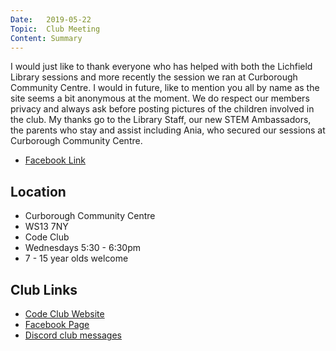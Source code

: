 ```yaml
---
Date:   2019-05-22
Topic:  Club Meeting
Content: Summary
---
```

I would just like to thank everyone who has helped with both the Lichfield Library sessions and more recently the session we ran at Curborough Community Centre. I would in future, like to mention you all by name as the site seems a bit anonymous at the moment. We do respect our members privacy and always ask before posting pictures of the children involved in the club. My thanks go to the Library Staff, our new STEM Ambassadors, the parents who stay and assist including Ania, who secured our sessions at Curborough Community Centre.



* [Facebook Link](https://www.facebook.com/1481985248595237/posts/2056204781173278/)

## Location

* Curborough Community Centre
* WS13 7NY
* Code Club
* Wednesdays 5:30 - 6:30pm
* 7 - 15 year olds welcome

## Club Links

* [Code Club Website](https://lichfield-code-club.github.io/)
* [Facebook Page](https://www.facebook.com/LichfieldCoders)
* [Discord club messages](https://discord.gg/szz6xGK)
